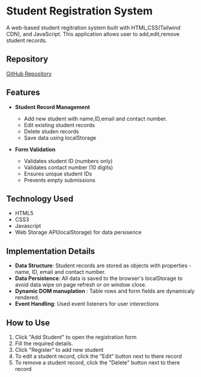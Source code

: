 # Student Registration System

A web-based student regitration system built with HTML,CSS(Tailwind CDN), and JavaScript.
This application allows user to add,edit,remove student records.

## Repository

[GitHub Repository](https://github.com/Adrish24/assignment-student-registration-system)

## Features

- **Student Record Management**
  - Add new student with name,ID,email and contact number.
  - Edit existing student records
  - Delete studen records
  - Save data using localStorage

- **Form Validation**
  - Validates student ID (numbers only)
  - Validates contact number (10 digits)
  - Ensures unique student IDs
  - Prevents empty submissions

## Technology Used
- HTML5
- CSS3
- Javascript
- Web Storage API(localStorage) for data persisence

## Implementation Details
- **Data Structure**: Student records are stored as objects with properties - name, ID, email and contact number.
- **Data Persistence**: All data is saved to the browser's localStorage to avoid data wipe on page refresh or on window close.
- **Dynamic DOM manuplation** : Table rows and form fields are dynamicaly rendered.
- **Event Handling**: Used event listeners for user interections

## How to Use

1. Click "Add Student" to open the registration form
2. Fill the required details.
3. Click "Register" to add new student
4. To edit a student record, click the "Edit" button next to there record
5. To remove a student record, click the "Delete" button next to there record

